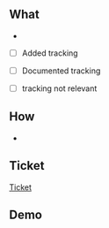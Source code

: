 <!-- Add a list of features/ bugs/ ... that this PR handles -->

## What

-

- [ ] Added tracking
- [ ] Documented tracking

- [ ] tracking not relevant

<!-- List all the context the reviewer needs -->

## How

-

## Ticket

[Ticket](ticketurl)

<!-- Add a screenshot/ screencapture/ loom -->

## Demo
